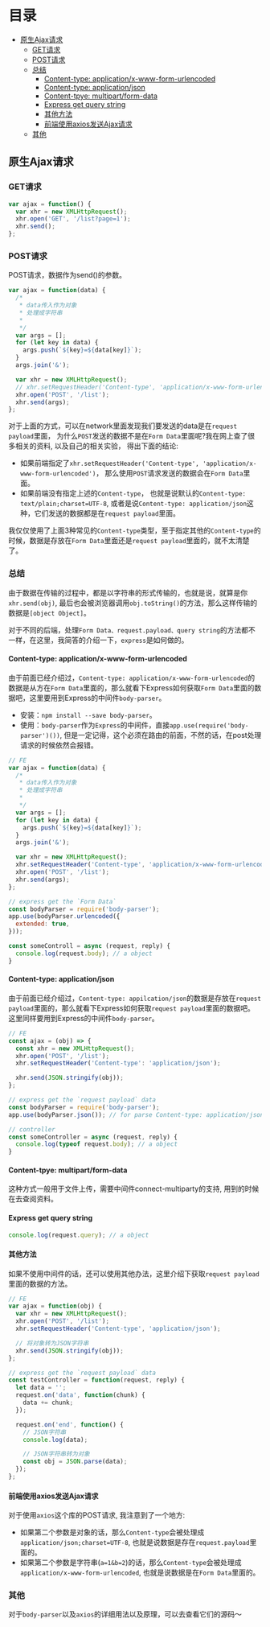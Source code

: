 # 目录

<!-- vim-markdown-toc GFM -->
* [原生Ajax请求](#原生ajax请求)
  * [GET请求](#get请求)
  * [POST请求](#post请求)
  * [总结](#总结)
    * [Content-type: application/x-www-form-urlencoded](#content-type-applicationx-www-form-urlencoded)
    * [Content-type: application/json](#content-type-applicationjson)
    * [Content-tpye: multipart/form-data](#content-tpye-multipartform-data)
    * [Express get query string](#express-get-query-string)
    * [其他方法](#其他方法)
    * [前端使用axios发送Ajax请求](#前端使用axios发送ajax请求)
  * [其他](#其他)

<!-- vim-markdown-toc -->

## 原生Ajax请求

### GET请求

```javascript
var ajax = function() {
  var xhr = new XMLHttpRequest();
  xhr.open('GET', '/list?page=1');
  xhr.send();
};
```

### POST请求

POST请求，数据作为send()的参数。

```javascript
var ajax = function(data) {
  /*
   * data传入作为对象
   * 处理成字符串
   *
   */
  var args = [];
  for (let key in data) {
    args.push(`${key}=${data[key]}`);
  }
  args.join('&');

  var xhr = new XMLHttpRequest();
  // xhr.setRequestHeader('Content-type', 'application/x-www-form-urlencoded');
  xhr.open('POST', '/list');
  xhr.send(args);
};
```

对于上面的方式，可以在network里面发现我们要发送的data是在`request payload`里面， 为什么`POST`发送的数据不是在`Form Data`里面呢?我在网上查了很多相关的资料, 以及自己的相关实验， 得出下面的结论:

* 如果前端指定了`xhr.setRequestHeader('Content-type', 'application/x-www-form-urlencoded')`， 那么使用`POST`请求发送的数据会在`Form Data`里面。
* 如果前端没有指定上述的`Content-type`， 也就是说默认的`Content-type: text/plain;charset=UTF-8`, 或者是说`Content-type: application/json`这种，它们发送的数据都是在`request payload`里面。

我仅仅使用了上面3种常见的`Content-type`类型，至于指定其他的`Content-type`的时候，数据是存放在`Form Data`里面还是`request payload`里面的，就不太清楚了。

### 总结

由于数据在传输的过程中，都是以字符串的形式传输的，也就是说，就算是你`xhr.send(obj)`, 最后也会被浏览器调用`obj.toString()`的方法，那么这样传输的数据是`[object Object]`。

对于不同的后端，处理`Form Data、request.payload、query string`的方法都不一样，在这里，我简答的介绍一下，`express`是如何做的。



#### Content-type: application/x-www-form-urlencoded

由于前面已经介绍过，`Content-type: application/x-www-form-urlencoded`的数据是从方在`Form Data`里面的，那么就看下Express如何获取`Form Data`里面的数据吧，这里要用到Express的中间件`body-parser`。

* 安装：`npm install --save body-parser`。
* 使用：`body-parser`作为`Express`的中间件，直接`app.use(require('body-parser')())`, 但是一定记得，这个必须在路由的前面，不然的话，在post处理请求的时候依然会报错。

```javascript
// FE
var ajax = function(data) {
  /*
   * data传入作为对象
   * 处理成字符串
   *
   */
  var args = [];
  for (let key in data) {
    args.push(`${key}=${data[key]}`);
  }
  args.join('&');

  var xhr = new XMLHttpRequest();
  xhr.setRequestHeader('Content-type', 'application/x-www-form-urlencoded');
  xhr.open('POST', '/list');
  xhr.send(args);
};

// express get the `Form Data`
const bodyParser = require('body-parser');
app.use(bodyParser.urlencoded({
  extended: true,
}));

const someControll = async (request, reply) {
  console.log(request.body); // a object
}
```

#### Content-type: application/json

由于前面已经介绍过，`Content-type: appilcation/json`的数据是存放在`request payload`里面的，那么就看下Express如何获取`request payload`里面的数据吧。这里同样要用到Express的中间件`body-parser`。
```javascript
// FE
const ajax = (obj) => {
  const xhr = new XMLHttpRequest();
  xhr.open('POST', '/list');
  xhr.setRequestHeader('Content-type': 'application/json');

  xhr.send(JSON.stringify(obj));
};

// express get the `request payload` data
const bodyParser = require('body-parser');
app.use(bodyParser.json()); // for parse Content-type: application/json

// controller
const someController = async (request, reply) {
  console.log(typeof request.body); // a object
}
```

#### Content-tpye: multipart/form-data

这种方式一般用于文件上传，需要中间件connect-multiparty的支持, 用到的时候在去查阅资料。

#### Express get query string

```javascript
console.log(request.query); // a object
```

#### 其他方法

如果不使用中间件的话，还可以使用其他办法，这里介绍下获取`request payload`里面的数据的方法。
```javascript
// FE
var ajax = function(obj) {
  var xhr = new XMLHttpRequest();
  xhr.open('POST', '/list');
  xhr.setRequestHeader('Content-type', 'application/json');

  // 将对象转为JSON字符串
  xhr.send(JSON.stringify(obj));
};

// express get the `request payload` data
const testController = function(request, reply) {
  let data = '';
  request.on('data', function(chunk) {
    data += chunk;
  });

  request.on('end', function() {
    // JSON字符串
    console.log(data);

    // JSON字符串转为对象
    const obj = JSON.parse(data);
  });
};
```

#### 前端使用axios发送Ajax请求

对于使用`axios`这个库的POST请求, 我注意到了一个地方:

* 如果第二个参数是对象的话，那么`Content-type`会被处理成`application/json;charset=UTF-8`, 也就是说数据是存在`request.payload`里面的。
* 如果第二个参数是字符串(`a=1&b=2`)的话，那么`Content-type`会被处理成`application/x-www-form-urlencoded`, 也就是说数据是在`Form Data`里面的。

### 其他

对于`body-parser`以及`axios`的详细用法以及原理，可以去查看它们的源码～
